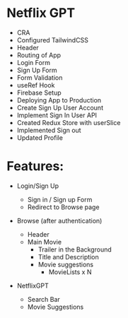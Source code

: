 # Netflix GPT

- CRA
- Configured TailwindCSS
- Header
- Routing of App
- Login Form
- Sign Up Form
- Form Validation
- useRef Hook
- Firebase Setup
- Deploying App to Production
- Create Sign Up User Account
- Implement Sign In User API
- Created Redux Store with userSlice
- Implemented Sign out
- Updated Profile

# Features:

- Login/Sign Up
  - Sign in / Sign up Form
  - Redirect to Browse page
- Browse (after authentication)

  - Header
  - Main Movie
    - Trailer in the Background
    - Title and Description
    - Movie suggestions
      - MovieLists x N

- NetflixGPT
  - Search Bar
  - Movie Suggestions
